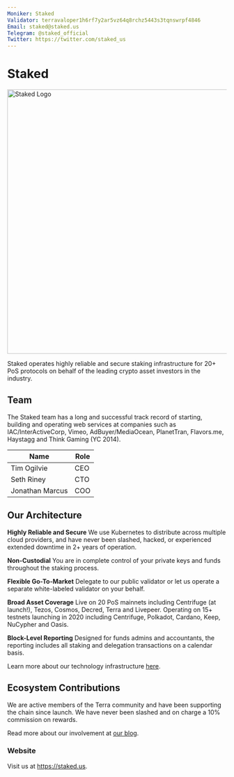 ```yaml
---
Moniker: Staked
Validator: terravaloper1h6rf7y2ar5vz64q8rchz5443s3tqnswrpf4846
Email: staked@staked.us
Telegram: @staked_official
Twitter: https://twitter.com/staked_us
---
```


# Staked

<img width="608" alt="Staked Logo" src="https://user-images.githubusercontent.com/3753783/80396377-8a8f6200-8882-11ea-9859-8518f5cfdc7d.png">

Staked operates highly reliable and secure staking infrastructure for 20+ PoS protocols on behalf of the leading crypto asset investors in the industry.

## Team

The Staked team has a long and successful track record of starting, building and operating web services at companies such as IAC/InterActiveCorp, Vimeo, AdBuyer/MediaOcean, PlanetTran, Flavors.me, Haystagg and Think Gaming (YC 2014).

| Name      | Role           |
| --------- | -------------- |
| Tim Ogilvie    | CEO     |
| Seth Riney   | CTO     |
| Jonathan Marcus   | COO     |

## Our Architecture

**Highly Reliable and Secure**
We use Kubernetes to distribute across multiple cloud providers, and have never been slashed, hacked, or experienced extended downtime in 2+ years of operation.

**Non-Custodial**
You are in complete control of your private keys and funds throughout the staking process.

**Flexible Go-To-Market**
Delegate to our public validator or let us operate a separate white-labeled validator on your behalf.

**Broad Asset Coverage**
Live on 20 PoS mainnets including Centrifuge (at launch!), Tezos, Cosmos, Decred, Terra and Livepeer. Operating on 15+ testnets launching in 2020 including Centrifuge, Polkadot, Cardano, Keep, NuCypher and Oasis.

**Block-Level Reporting**
Designed for funds admins and accountants, the reporting includes all staking and delegation transactions on a calendar basis.

Learn more about our technology infrastructure [here](https://staked.us/technology/).

## Ecosystem Contributions

We are active members of the Terra community and have been supporting the chain since launch. We have never been slashed and on charge a 10% commission on rewards.

Read more about our involvement at [our blog](https://blog.staked.us/blog).

### Website

Visit us at https://staked.us.
